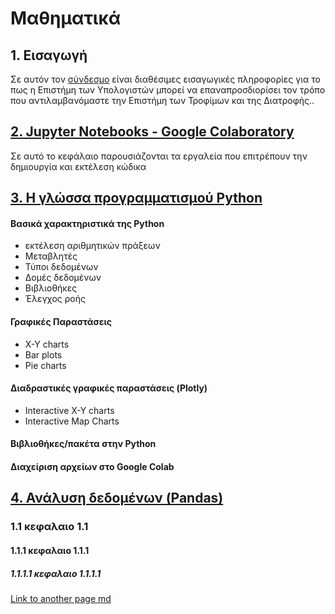 # Μαθηματικά

## 1. Εισαγωγή

Σε αυτόν τον [σύνδεσμο](https://eclass.aegean.gr/modules/document/file.php/FNS-PPS294/01_Eisagogi.pdf) είναι διαθέσιμες εισαγωγικές πληροφορίες για το πως η Επιστήμη των Υπολογιστών μπορεί να επαναπροσδιορίσει τον τρόπο που αντιλαμβανόμαστε την Επιστήμη των Τροφίμων και της Διατροφής..


## [2. Jupyter Notebooks - Google Colaboratory](./chapter_2.md)

Σε αυτό το κεφάλαιο παρουσιάζονται τα εργαλεία που επιτρέπουν την δημιουργία και εκτέλεση κώδικα

## [3. Η γλώσσα προγραμματισμού Python](./chapter_3.md)

#### Βασικά χαρακτηριστικά της Python
* εκτέλεση αριθμητικών πράξεων
* Μεταβλητές
* Τύποι δεδομένων
* Δομές δεδομένων
* Βιβλιοθήκες
* Έλεγχος ροής

#### Γραφικές Παραστάσεις
* Χ-Υ charts
* Bar plots
* Pie charts

#### Διαδραστικές γραφικές παραστάσεις (Plotly)
* Interactive X-Y charts
* Interactive Map Charts

#### Βιβλιοθήκες/πακέτα στην Python

#### Διαχείριση αρχείων στο Google Colab

## [4. Ανάλυση δεδομένων (Pandas)](./chapter_4.md)

### 1.1 κεφαλαιο 1.1
#### 1.1.1 κεφαλαιο 1.1.1
##### 1.1.1.1 κεφαλαιο 1.1.1.1


    
[Link to another page md](./chapter_1.md)
    
    
